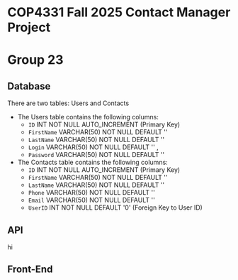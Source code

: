 # COP4331 Fall 2025 Contact Manager Project
# Group 23

## Database

There are two tables: Users and Contacts

- The Users table contains the following columns:
    - `ID` INT NOT NULL AUTO_INCREMENT (Primary Key)
    - `FirstName` VARCHAR(50) NOT NULL DEFAULT ''
    - `LastName` VARCHAR(50) NOT NULL DEFAULT ''
    - `Login` VARCHAR(50) NOT NULL DEFAULT '' , 
    - `Password` VARCHAR(50) NOT NULL DEFAULT ''
- The Contacts table contains the following columns:
    - `ID` INT NOT NULL AUTO_INCREMENT (Primary Key)
    - `FirstName` VARCHAR(50) NOT NULL DEFAULT ''
    - `LastName` VARCHAR(50) NOT NULL DEFAULT ''
    - `Phone` VARCHAR(50) NOT NULL DEFAULT ''
    - `Email` VARCHAR(50) NOT NULL DEFAULT ''
    - `UserID` INT NOT NULL DEFAULT '0' (Foreign Key to User ID)

## API

hi
## Front-End